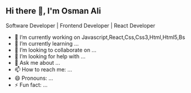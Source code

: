 ## Hi there 👋, I'm Osman Ali


Software Developer | Frontend Developer | React Developer


- 🔭 I’m currently working on Javascript,React,Css,Css3,Html,Html5,Bs
- 🌱 I’m currently learning ...
- 👯 I’m looking to collaborate on ...
- 🤔 I’m looking for help with ...
- 💬 Ask me about ...
- 📫 How to reach me: ...
- 😄 Pronouns: ...
- ⚡ Fun fact: ...

